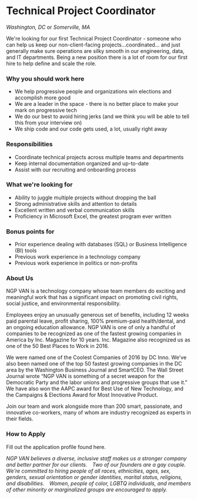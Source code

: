 # Technical Project Coordinator

*Washington, DC* or *Somerville, MA*

We're looking for our first Technical Project Coordinator - someone who can help us keep our non-client-facing projects...coordinated... and just generally make sure operations are silky smooth in our engineering, data, and IT departments.  Being a new position there is a lot of room for our first hire to help define and scale the role.

### Why you should work here

- We help progressive people and organizations win elections and accomplish more good
- We are a leader in the space - there is no better place to make your mark on progressive tech
- We do our best to avoid hiring jerks (and we think you will be able to tell this from your interview on)
- We ship code and our code gets used, a lot, usually right away

### Responsibilities

- Coordinate technical projects across multiple teams and departments
- Keep internal documentation organized and up-to-date
- Assist with our recruiting and onboarding process 

### What we're looking for

- Ability to juggle multiple projects without dropping the ball
- Strong administrative skills and attention to details
- Excellent written and verbal communication skills
- Proficiency in Microsoft Excel, the greatest program ever written

### Bonus points for

- Prior experience dealing with databases (SQL) or Business Intelligence (BI) tools
- Previous work experience in a technology company
- Previous work experience in politics or non-profits

### About Us

NGP VAN is a technology company whose team members do exciting and meaningful work that has a significant impact on promoting civil rights, social justice, and environmental responsibility.

Employees enjoy an unusually generous set of benefits, including 12 weeks paid parental leave, profit sharing, 100% premium-paid health/dental, and an ongoing education allowance. NGP VAN is one of only a handful of companies to be recognized as one of the fastest growing companies in America by Inc. Magazine for 10 years. Inc. Magazine also recognized us as one of the 50 Best Places to Work in 2016.

We were named one of the Coolest Companies of 2016 by DC Inno. We've also been named one of the top 50 fastest growing companies in the DC area by the Washington Business Journal and SmartCEO. The Wall Street Journal wrote “NGP VAN is something of a secret weapon for the Democratic Party and the labor unions and progressive groups that use it.” We have also won the AAPC award for Best Use of New Technology, and the Campaigns & Elections Award for Most Innovative Product.

Join our team and work alongside more than 200 smart, passionate, and innovative co-workers, many of whom are industry recognized as experts in their fields.

### How to Apply

Fill out the application profile found here.

_NGP VAN believes a diverse, inclusive staff makes us a stronger company and better partner for our clients.  Two of our founders are a gay couple.  We’re committed to hiring people of all races, ethnicities, ages, sex, genders, sexual orientation or gender identities, marital status, religions, and disabilities.  Women, people of color, LGBTQ individuals, and members of other minority or marginalized groups are encouraged to apply._
